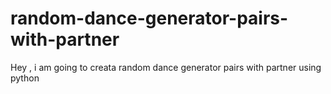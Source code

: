 # random-dance-generator-pairs-with-partner
 Hey , i am going to creata random dance generator pairs with partner using python
